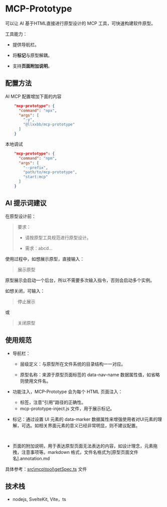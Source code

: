 # MCP-Prototype

可以让 AI 基于HTML直接进行原型设计的 MCP 工具，可快速构建软件原型。

工具能力：

- 提供导航栏。

- 将**标记**与原型解耦。

- 支持**页面附加说明**。

## 配置方法

AI MCP 配置增加下面的内容

```json
    "mcp-prototype": {
      "command": "npx",
      "args": [
        "-y",
        "@llxxbb/mcp-prototype"
      ]
    }
```

本地调试

```json
    "mcp-prototype": {
      "command": "npm",
      "args": [
        "--prefix",
        "path/to/mcp-prototype",
        "start:mcp"
      ]
    }
```

## AI 提示词建议

在原型设计前：

> 要求：
> 
> - 请按原型工具规范进行原型设计。
> 
> - 需求：abcd...

使用过程中，如想展示原型，直接输入：

> 展示原型

原型展示会启动一个后台，所以不需要多次输入指令，否则会启动多个实例。

如想关闭，可输入：

> 停止展示

或

> 关闭原型

## 使用规范

- 导航栏：
  
  - 层级定义：与原型所在文件系统的目录结构一一对应。
  
  - 原型名称：来源于原型页面标签的 data-nav-name 数据属性值，如省略则使用文件名。

- 功能注入，MCP-Prototype 会为每个 HTML 页面注入：
  
  - <base href="/html/"> 标签，注意"引用"路径的正确性。
  - mcp-prototype-inject.js 文件，用于展示标记。

- 标记：通过设置 UI 元素的 data-marker 数据属性来增强使用者对UI元素的理解，可选。如相关界面元素的意义已经非常明显，则不建议配置。
  
                        

- 页面的附加说明，用于表达原型页面无法表达的内容，如设计理念，元素拖拽，注意事项等。markdown 格式，文件名格式为[原型页面文件名].annotation.md

具体参考：[src\mcp\tool\getSpec.ts](src\mcp\tool\getSpec.ts) 文件

## 技术栈

- nodejs, SvelteKit, Vite，ts 